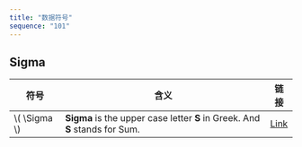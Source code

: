 ```yaml
---
title: "数据符号"
sequence: "101"
---
```


## Sigma

<table>
    <thead>
    <tr>
        <th>符号</th>
        <th>含义</th>
        <th>链接</th>
    </tr>
    </thead>
    <tbody>
    <tr>
        <td>\( \Sigma \)</td>
        <td>
            <b>Sigma</b> is the upper case letter <b>S</b> in Greek. And <b>S</b> stands for Sum.
        </td>
        <td><a href="https://www.mathsisfun.com/algebra/sigma-notation.html">Link</a></td>
    </tr>
    </tbody>
</table>
